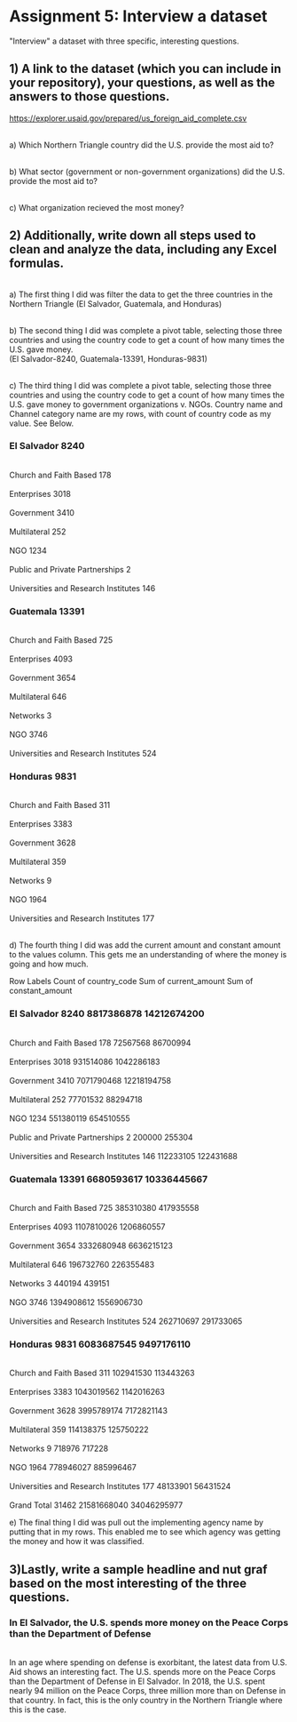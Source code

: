 # Assignment 5: Interview a dataset
"Interview" a dataset with three specific, interesting questions.

## 1) A link to the dataset (which you can include in your repository), your questions, as well as the answers to those questions.
https://explorer.usaid.gov/prepared/us_foreign_aid_complete.csv

<br> a) Which Northern Triangle country did the U.S. provide the most aid to? </br>

<br> b) What sector (government or non-government organizations) did the U.S. provide the most aid to?  </br>
 
<br> c) What organization recieved the most money? </br>

## 2) Additionally, write down all steps used to clean and analyze the data, including any Excel formulas.
 <br> a) The first thing I did was filter the data to get the three countries in the Northern Triangle (El Salvador, Guatemala, and Honduras) </br>

 <br> b) The second thing I did was complete a pivot table, selecting those three countries and using the country code to get a count of how many times the U.S. gave money.  
(El Salvador-8240, Guatemala-13391, Honduras-9831)  </br>

 <br> c) The third thing I did was complete a pivot table, selecting those three countries and using the country code to get a count of how many times the U.S. gave money to government organizations v. NGOs. 
Country name and Channel category name are my rows, with count of country code as my value. See Below.   </br>

### El Salvador	8240
 <br> Church and Faith Based	178  </br>
 <br> Enterprises	3018  </br>
 <br> Government	3410  </br>
 <br> Multilateral	252  </br>
 <br> NGO	1234  </br>
 <br> Public and Private Partnerships	2  </br>
 <br> Universities and Research Institutes	146   </br>
### Guatemala	13391
 <br> Church and Faith Based	725 </br>
 <br> Enterprises	4093 </br>
 <br> Government	3654 </br>
 <br> Multilateral	646 </br>
 <br> Networks	3 </br>
 <br> NGO	3746 </br>
 <br> Universities and Research Institutes	524 </br>
### Honduras	9831
<br> Church and Faith Based	311 </br>
<br> Enterprises	3383 </br> 
<br> Government	3628 </br>
<br> Multilateral	359 </br>
<br> Networks	9 </br>
<br> NGO	1964 </br>
<br> Universities and Research Institutes	177 </br>

<br> d) The fourth thing I did was add the current amount and constant amount to the values column. This gets me an understanding of where the money is going and how much. </br>

Row Labels	Count of country_code	Sum of current_amount	Sum of constant_amount
### El Salvador	8240	8817386878	14212674200
<br> Church and Faith Based	178	72567568	86700994 </br>
<br> Enterprises	3018	931514086	1042286183 </br>
<br> Government	3410	7071790468	12218194758 </br>
<br> Multilateral	252	77701532	88294718 </br>
<br> NGO	1234	551380119	654510555 </br>
<br> Public and Private Partnerships	2	200000	255304 </br>
<br> Universities and Research Institutes	146	112233105	122431688 </br>
### Guatemala	13391	6680593617	10336445667
<br> Church and Faith Based	725	385310380	417935558 </br>
<br> Enterprises	4093	1107810026	1206860557 </br>
<br> Government	3654	3332680948	6636215123 </br>
<br> Multilateral	646	196732760	226355483 </br>
<br> Networks	3	440194	439151 </br>
<br> NGO	3746	1394908612	1556906730 </br>
<br> Universities and Research Institutes	524	262710697	291733065 </br>
### Honduras	9831	6083687545	9497176110 </br>
<br> Church and Faith Based	311	102941530	113443263 </br>
<br> Enterprises	3383	1043019562	1142016263 </br>
<br> Government	3628	3995789174	7172821143 </br>
<br> Multilateral	359	114138375	125750222 </br>
<br> Networks	9	718976	717228 </br>
<br> NGO	1964	778946027	885996467 </br>
<br> Universities and Research Institutes	177	48133901	56431524 </br>
<br> Grand Total	31462	21581668040	34046295977 </br>

e) The final thing I did was pull out the implementing agency name by putting that in my rows. This enabled me to see which agency was getting the money and how it was classified. 
## 3)Lastly, write a sample headline and nut graf based on the most interesting of the three questions. 

### In El Salvador, the U.S. spends more money on the Peace Corps than the Department of Defense
 
<br> In an age where spending on defense is exorbitant, the latest data from U.S. Aid shows an interesting fact. The U.S. spends more on the Peace Corps than the Department of Defense in El Salvador. In 2018, the U.S. spent nearly 94 million on the Peace Corps, three million more than on Defense in that country. In fact, this is the only country in the Northern Triangle where this is the case. </br>



